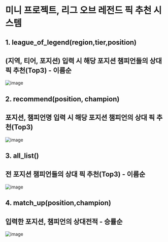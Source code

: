 # 미니 프로젝트, 리그 오브 레전드 픽 추천 시스템

## 1. league_of_legend(region,tier,position)
(지역, 티어, 포지션) 입력 시 해당 포지션 챔피언들의 상대 픽 추천(Top3) - 이름순
-------------
![image](https://user-images.githubusercontent.com/105343823/171563787-491938aa-da8e-4ca8-972b-8529f485985e.png)



## 2. recommend(position, champion)
포지션, 챔피언명 입력 시 해당 포지션 챔피언의 상대 픽 추천(Top3)
-------------
![image](https://user-images.githubusercontent.com/105343823/171564022-fbf21c6a-20ee-481e-a13b-84398faf8e3d.png)


## 3. all_list()
전 포지션 챔피언들의 상대 픽 추천(Top3) - 이름순
-------------
![image](https://user-images.githubusercontent.com/105343823/171564116-0a1a64fe-6a62-4b10-bac3-ca722e01b682.png)


## 4. match_up(position,champion)
입력한 포지션, 챔피언의 상대전적 - 승률순
-------------
![image](https://user-images.githubusercontent.com/105343823/171564170-8b29d325-34c4-45fa-8c01-fc88beebebb3.png)

